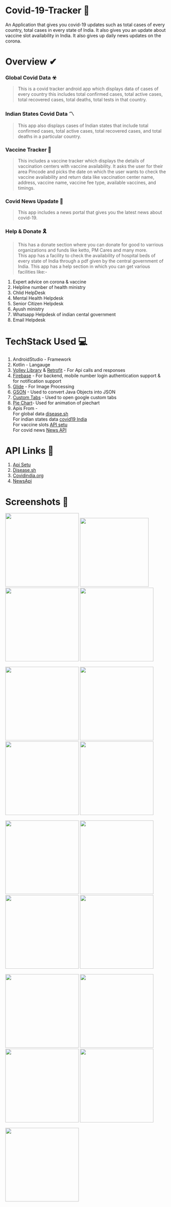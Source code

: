 # Covid-19-Tracker 📱
An Application that gives you covid-19 updates such as total cases of every country, total cases in every state of India. It also gives you an update about vaccine slot availability in India. 
It also gives up daily news updates on the corona.

# Overview ✔

### Global Covid Data ☣
>This is a covid tracker android app which displays data of cases of every country this includes total confirmed cases, total active cases, total recovered cases, total deaths, total tests in that country.

### Indian States Covid Data 〽
>This app also displays cases of Indian states that include total confirmed cases, total active cases, total recovered cases, and total deaths in a particular country.

### Vaccine Tracker 💉
>This includes a vaccine tracker which displays the details of vaccination centers with vaccine availability. It asks the user for their area Pincode and picks the date on which the user wants to check the vaccine 
availability and return data like vaccination center name, address, vaccine name, vaccine fee type, available vaccines, and timings.

### Covid News Upadate 📰
>This app includes a news portal that gives you the latest news about covid-19.

### Help & Donate 🎗
> This has a donate section where you can donate for good to varrious organizations and funds like ketto, PM Cares and many more.<br>
This app has a facility to check the availability of hospital beds of every state of India through a pdf given by the central government of India.
This app has a help section in which you can get various facilities like:-

1. Expert advice on corona & vaccine
2. Helpline number of health ministry
3. Chlid HelpDesk
4. Mental Health Helpdesk
5. Senior Citizen Helpdesk
5. Ayush ministry
6. Whatsapp Helpdesk of indian cental government
7. Email Helpdesk

# TechStack Used 💻

1. AndroidStudio - Framework
2. Kotlin - Langauge
3. [Volley Library](https://developer.android.com/training/volley/request) & [Retrofit](https://github.com/square/retrofit) - For Api calls and responses
4. [Firebase](https://firebase.google.com/) - For backend, mobile number login authentication support & for notification support
5. [Glide](https://github.com/bumptech/glide) - For Image Processing
6. [GSON](https://github.com/google/gson) - Used to convert Java Objects into JSON
7. [Custom Tabs](https://developer.chrome.com/docs/android/custom-tabs/integration-guide/) - Used to open google custom tabs
8. [Pie Chart](https://github.com/blackfizz/EazeGraph)- Used for animation of piechart
9. Apis From - <br/>
                    For global data [disease.sh](https://corona.lmao.ninja/)<br/>
                    For indian states data [covid19 India](https://www.covid19india.org/)<br/>
                    For vaccine slots [API setu](https://apisetu.gov.in/)<br/>
                    For covid news [News API](https://newsapi.org/)
                    
 # API Links 📍
 
 1. [Api Setu](https://cdn-api.co-vin.in/api/v2/appointment/sessions/public/calendarByPin?pincode=110001&date=31-03-2021)
 2. [Disease.sh](https://disease.sh/v2/countries)
 3. [Covidindia.org](https://api.covid19india.org/data.json)
 4. [NewsApi](https://saurav.tech/NewsAPI/top-headlines/category/health/in.json)
 
 # Screenshots 📸
 
 <img src="https://github.com/Vishnu-Murti-Pandey/Covid-19-Tracker/blob/master/Screenshots/CalenderActivitySceenShot.jpeg" width="230"/>   <img src="https://github.com/Vishnu-Murti-Pandey/Covid-19-Tracker/blob/master/Screenshots/CountryActivitySceenShot.jpeg" width="215"/> <img src="https://github.com/Vishnu-Murti-Pandey/Covid-19-Tracker/blob/master/Screenshots/CountryActivitySceenShot2.jpeg" width="230"/> <img src="https://github.com/Vishnu-Murti-Pandey/Covid-19-Tracker/blob/master/Screenshots/CovidSymptomsActivitySceenShot.jpeg" width="230"/> 
 
 
 
 <img src="https://github.com/Vishnu-Murti-Pandey/Covid-19-Tracker/blob/master/Screenshots/DonateActivitySceenShot.jpeg" width="230"/>  <img src="https://github.com/Vishnu-Murti-Pandey/Covid-19-Tracker/blob/master/Screenshots/EnterPhoneNumberSceenShot.jpeg" width="230"/>  <img src="https://github.com/Vishnu-Murti-Pandey/Covid-19-Tracker/blob/master/Screenshots/EnterPinCodeActivitySceenShot.jpeg" width="230"/>  <img src="https://github.com/Vishnu-Murti-Pandey/Covid-19-Tracker/blob/master/Screenshots/EnterVerificationCodeSceenShot.jpeg" width="230"/>
 
 
 
 <img src="https://github.com/Vishnu-Murti-Pandey/Covid-19-Tracker/blob/master/Screenshots/GetHelpActivitySceenShot.jpeg" width="230"/>  <img src="https://github.com/Vishnu-Murti-Pandey/Covid-19-Tracker/blob/master/Screenshots/HospitalBedsActivitySceenShot.jpeg" width="230"/>  <img src="https://github.com/Vishnu-Murti-Pandey/Covid-19-Tracker/blob/master/Screenshots/MainActivity2SceenShot.jpeg" width="230"/>  <img src="https://github.com/Vishnu-Murti-Pandey/Covid-19-Tracker/blob/master/Screenshots/MainActivitySceenShot.jpeg" width="230"/>
 
 
 
 <img src="https://github.com/Vishnu-Murti-Pandey/Covid-19-Tracker/blob/master/Screenshots/NewsActivitySceenShot.jpeg" width="230"/>   <img src="https://github.com/Vishnu-Murti-Pandey/Covid-19-Tracker/blob/master/Screenshots/PhoneNumbersActivitySceenShot.jpeg" width="230"/>   <img src="https://github.com/Vishnu-Murti-Pandey/Covid-19-Tracker/blob/master/Screenshots/ResourcesActivitySceenShot.jpeg" width="230"/>   <img src="https://github.com/Vishnu-Murti-Pandey/Covid-19-Tracker/blob/master/Screenshots/StatesActivitySceenShot.jpeg" width="230"/>
 
 
 
<img src="https://github.com/Vishnu-Murti-Pandey/Covid-19-Tracker/blob/master/Screenshots/VaccineSlotActivitySceenShot.jpeg" width="230"/>

 
 
 
 
 
                    
